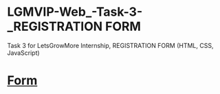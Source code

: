 # LGMVIP-Web_-Task-3-_REGISTRATION FORM
Task 3 for LetsGrowMore Internship,
REGISTRATION FORM (HTML, CSS, JavaScript)

# <a href="https://AmanParashar10042001.github.io/Registration-Form" target="_blank">Form</a>


